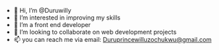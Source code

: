 - 👋 Hi, I’m @Duruwilly
- 👀 I’m interested in improving my skills
- 🌱 I’m a front end developer
- 💞️ I’m looking to collaborate on web development projects
- 📫 you can reach me via email: Duruprincewilluzochukwu@gmail.com

<!---
Duruwilly/Duruwilly is a ✨ special ✨ repository because its `README.md` (this file) appears on your GitHub profile.
You can click the Preview link to take a look at your changes.
--->
